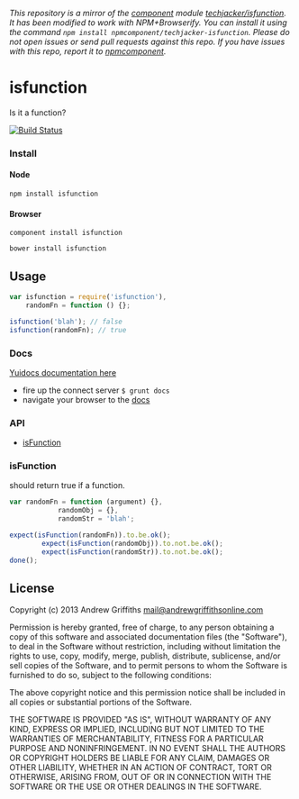 *This repository is a mirror of the [component](http://component.io) module [techjacker/isfunction](http://github.com/techjacker/isfunction). It has been modified to work with NPM+Browserify. You can install it using the command `npm install npmcomponent/techjacker-isfunction`. Please do not open issues or send pull requests against this repo. If you have issues with this repo, report it to [npmcomponent](https://github.com/airportyh/npmcomponent).*
# isfunction

Is it a function?

[![Build Status](https://secure.travis-ci.org/techjacker/isfunction.png)](http://travis-ci.org/techjacker/isfunction)

### Install

#### Node

```Shell
npm install isfunction
```

#### Browser

```Shell
component install isfunction
```

```Shell
bower install isfunction
```


## Usage

```JavaScript
var isfunction = require('isfunction'),
	randomFn = function () {};

isfunction('blah'); // false
isfunction(randomFn); // true
```


### Docs
[Yuidocs documentation here](docs/index.html)
- fire up the connect server ```$ grunt docs```
- navigate your browser to the [docs](http://localhost:9001)

### API
   - [isFunction](#isfunction)
<a name=""></a>
 
<a name="isfunction"></a>
### isFunction
should return true if a function.

```js
var randomFn = function (argument) {},
			randomObj = {},
			randomStr = 'blah';

expect(isFunction(randomFn)).to.be.ok();
		expect(isFunction(randomObj)).to.not.be.ok();
		expect(isFunction(randomStr)).to.not.be.ok();
done();
```

## License
Copyright (c) 2013 Andrew Griffiths <mail@andrewgriffithsonline.com>

Permission is hereby granted, free of charge, to any person obtaining
a copy of this software and associated documentation files (the
"Software"), to deal in the Software without restriction, including
without limitation the rights to use, copy, modify, merge, publish,
distribute, sublicense, and/or sell copies of the Software, and to
permit persons to whom the Software is furnished to do so, subject to
the following conditions:

The above copyright notice and this permission notice shall be
included in all copies or substantial portions of the Software.

THE SOFTWARE IS PROVIDED "AS IS", WITHOUT WARRANTY OF ANY KIND,
EXPRESS OR IMPLIED, INCLUDING BUT NOT LIMITED TO THE WARRANTIES OF
MERCHANTABILITY, FITNESS FOR A PARTICULAR PURPOSE AND
NONINFRINGEMENT. IN NO EVENT SHALL THE AUTHORS OR COPYRIGHT HOLDERS BE
LIABLE FOR ANY CLAIM, DAMAGES OR OTHER LIABILITY, WHETHER IN AN ACTION
OF CONTRACT, TORT OR OTHERWISE, ARISING FROM, OUT OF OR IN CONNECTION
WITH THE SOFTWARE OR THE USE OR OTHER DEALINGS IN THE SOFTWARE.